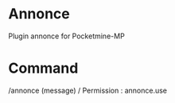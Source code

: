 # Annonce
Plugin annonce for Pocketmine-MP

# Command
/annonce (message) / Permission : annonce.use
